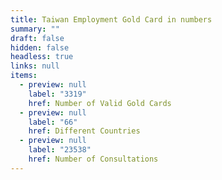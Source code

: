 ```yaml
---
title: Taiwan Employment Gold Card in numbers
summary: ""
draft: false
hidden: false
headless: true
links: null
items:
  - preview: null
    label: "3319"
    href: Number of Valid Gold Cards
  - preview: null
    label: "66"
    href: Different Countries
  - preview: null
    label: "23538"
    href: Number of Consultations
---
```

